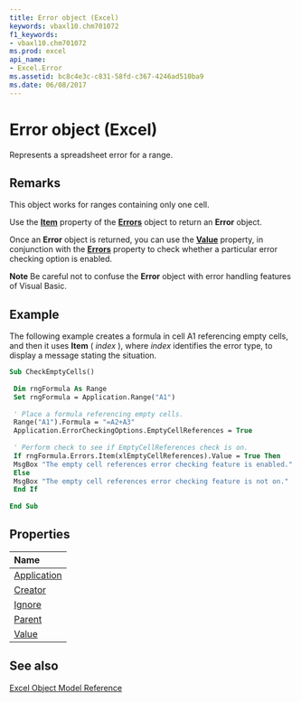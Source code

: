 ```yaml
---
title: Error object (Excel)
keywords: vbaxl10.chm701072
f1_keywords:
- vbaxl10.chm701072
ms.prod: excel
api_name:
- Excel.Error
ms.assetid: bc8c4e3c-c831-58fd-c367-4246ad510ba9
ms.date: 06/08/2017
---
```


# Error object (Excel)

Represents a spreadsheet error for a range.


## Remarks
This object works for ranges containing only one cell.

Use the  **[Item](Excel.Errors.Item.md)** property of the **[Errors](Excel.Errors.md)** object to return an **Error** object.

Once an  **Error** object is returned, you can use the **[Value](Excel.Error.Value.md)** property, in conjunction with the **[Errors](Excel.Range.Errors.md)** property to check whether a particular error checking option is enabled.


 **Note**  Be careful not to confuse the  **Error** object with error handling features of Visual Basic.


## Example

The following example creates a formula in cell A1 referencing empty cells, and then it uses  **Item** ( _index_ ), where _index_ identifies the error type, to display a message stating the situation.


```vb
Sub CheckEmptyCells() 
 
 Dim rngFormula As Range 
 Set rngFormula = Application.Range("A1") 
 
 ' Place a formula referencing empty cells. 
 Range("A1").Formula = "=A2+A3" 
 Application.ErrorCheckingOptions.EmptyCellReferences = True 
 
 ' Perform check to see if EmptyCellReferences check is on. 
 If rngFormula.Errors.Item(xlEmptyCellReferences).Value = True Then 
 MsgBox "The empty cell references error checking feature is enabled." 
 Else 
 MsgBox "The empty cell references error checking feature is not on." 
 End If 
 
End Sub
```


## Properties



|Name|
|:-----|
|[Application](Excel.Error.Application.md)|
|[Creator](Excel.Error.Creator.md)|
|[Ignore](Excel.Error.Ignore.md)|
|[Parent](Excel.Error.Parent.md)|
|[Value](Excel.Error.Value.md)|

## See also


[Excel Object Model Reference](overview/Excel/object-model.md)

